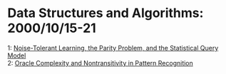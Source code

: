 # Data Structures and Algorithms: 2000/10/15-21  
1: [Noise-Tolerant Learning, the Parity Problem, and the Statistical Query  Model](https://doi.org/10.48550/arXiv.cs/0010022)  
2: [Oracle Complexity and Nontransitivity in Pattern Recognition](https://doi.org/10.48550/arXiv.cs/0010023)  